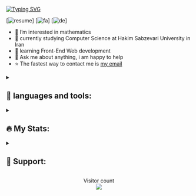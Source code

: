 [![Typing SVG](https://readme-typing-svg.demolab.com?font=Fira+Code&weight=600&size=30&pause=1000&color=0EF71F&width=435&lines=%F0%9F%91%8B+Hi%2C+I'm+Ali!;I+love+AI+%E2%9D%A4%EF%B8%8F;Junior+Front-End+Dev.;Always+learning+%F0%9F%A4%96)](https://git.io/typing-svg)

[![resume](https://img.shields.io/badge/download-resume-blue.svg)]
[![fa](https://img.shields.io/badge/language-Persian-red.svg)]
[![de](https://img.shields.io/badge/language-English-green.svg)]

- 👀 I’m interested in mathematics
- 🏫 currently studying Computer Science at Hakim Sabzevari University in Iran
- 🌱 learning Front-End Web development
- 💬 Ask me about anything, i am happy to help
- ⭐ The fastest way to contact me is <a href="mailto:AliGhanbariCs@gmail.com">my email</a>

<details>
  <summary> <h2> 🚀 languages and tools:</h2> </summary>

<p align="left">
  <img src="https://cdn.jsdelivr.net/gh/devicons/devicon/icons/vscode/vscode-original.svg" alt="vscode" width="45" height="45" />
  <img src="https://cdn.jsdelivr.net/gh/devicons/devicon/icons/python/python-original.svg" alt="python" width="45" height="45" />
  <img src="https://cdn.jsdelivr.net/gh/devicons/devicon/icons/numpy/numpy-original.svg" alt="numpy" width="45" height="45" />
  <img src="https://cdn.jsdelivr.net/gh/devicons/devicon/icons/pycharm/pycharm-original.svg" alt="pycharm" width="45" height="45" />
  <img src="https://cdn.jsdelivr.net/gh/devicons/devicon/icons/c/c-original.svg" alt="c" width="45" height="45" />
  <img src="https://cdn.jsdelivr.net/gh/devicons/devicon/icons/cplusplus/cplusplus-original.svg" alt="c++" width="45" height="45" />
  <img src="https://cdn.jsdelivr.net/gh/devicons/devicon/icons/jupyter/jupyter-original.svg" alt="jupyter" width="45" height="45" />
  <img src="https://cdn.jsdelivr.net/gh/devicons/devicon/icons/pandas/pandas-original.svg" alt="pandas" width="45" height="45" />
  <img src="https://cdn.jsdelivr.net/gh/devicons/devicon/icons/qt/qt-original.svg" alt="qt" width="45" height="45" />
  <img src="https://cdn.jsdelivr.net/gh/devicons/devicon/icons/vim/vim-original.svg" alt="vim" width="45" height="45" />
  <img src="https://cdn.jsdelivr.net/gh/devicons/devicon/icons/html5/html5-original.svg" alt="html5" width="45" height="45" />
  <img src="https://cdn.jsdelivr.net/gh/devicons/devicon/icons/figma/figma-original.svg" alt="figma" width="45" height="45" />
  <!-- i love to learn these too:
  <img src="https://cdn.jsdelivr.net/gh/devicons/devicon/icons/css3/css3-original.svg" alt="css3" width="45" height="45" />
  <img src="https://cdn.jsdelivr.net/gh/devicons/devicon/icons/tensorflow/tensorflow-original.svg" alt="tensorflow" width="45" height="45" />
  <img src="https://cdn.jsdelivr.net/gh/devicons/devicon/icons/git/git-original.svg" alt="git" width="45" height="45" />
  <img src="https://cdn.jsdelivr.net/gh/devicons/devicon/icons/linux/linux-original.svg" alt="linux" width="45" height="45" />
  <img src="https://cdn.jsdelivr.net/gh/devicons/devicon/icons/anaconda/anaconda-original.svg" alt="anaconda" width="45" height="45" />
  <img src="https://cdn.jsdelivr.net/gh/devicons/devicon/icons/javascript/javascript-original.svg" alt="javascript" width="45" height="45" />
  <img src="xxx" alt="xxx" width="45" height="45" /> -->
</p>
</details>


<details>
  <summary> <h2> 🔥 My Stats: </h2> </summary>

[![GitHub Streak](http://github-readme-streak-stats.herokuapp.com?user=AliGhanbariCs&theme=transparent)](https://github.com/AliGhanbariCs)
[![GitHub Stats](https://github-readme-stats.vercel.app/api?username=AliGhanbariCs&show_icons=true&theme=transparent)](https://github.com/AliGhanbariCs)

<p align="center"> <img src="https://github-readme-stats.vercel.app/api/top-langs/?username=AliGhanbariCs&theme=transparent" alt="Top Languages">
</details>


<details>
  <summary> <h2> 🍕 Support: </h2> </summary>

If you like what I do OR want to make me happy for any reason, maybe consider buying me a coffee/tea 🥺👉👈

<p align="center"> <a href="https://www.buymeacoffee.com/AliGhanbarCs" target="_blank"><img src="https://cdn.buymeacoffee.com/buttons/v2/default-yellow.png" alt="Buy Me A Coffee" style="height: 60px !important;width: 217px !important;" ></a> <p/>
</details>


<p align="center"> 
  Visitor count<br>
  <img src="https://profile-counter.glitch.me/AliGhanbariCs/count.svg" />
</p>
